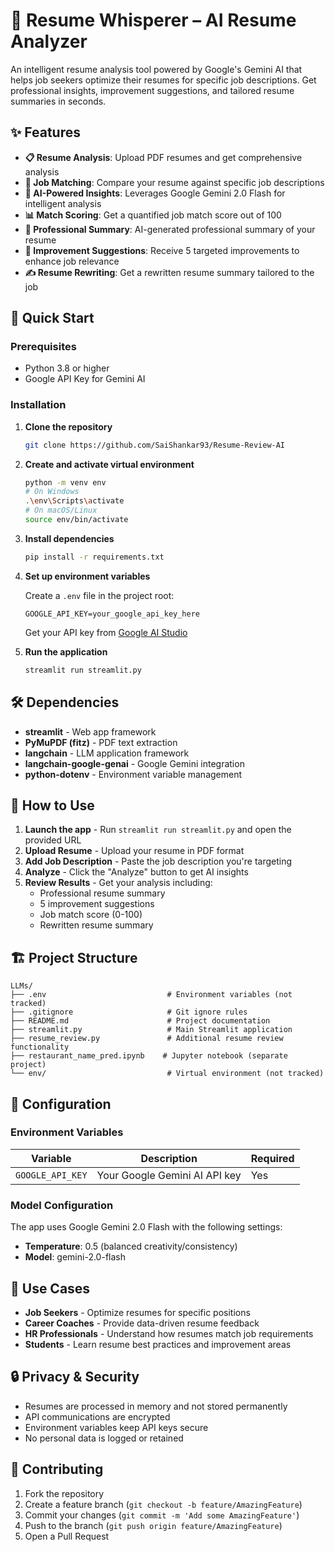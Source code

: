 # 📄 Resume Whisperer – AI Resume Analyzer

An intelligent resume analysis tool powered by Google's Gemini AI that helps job seekers optimize their resumes for specific job descriptions. Get professional insights, improvement suggestions, and tailored resume summaries in seconds.

## ✨ Features

- **📋 Resume Analysis**: Upload PDF resumes and get comprehensive analysis
- **🎯 Job Matching**: Compare your resume against specific job descriptions
- **🤖 AI-Powered Insights**: Leverages Google Gemini 2.0 Flash for intelligent analysis
- **📊 Match Scoring**: Get a quantified job match score out of 100
- **📝 Professional Summary**: AI-generated professional summary of your resume
- **🔧 Improvement Suggestions**: Receive 5 targeted improvements to enhance job relevance
- **✍️ Resume Rewriting**: Get a rewritten resume summary tailored to the job

## 🚀 Quick Start

### Prerequisites

- Python 3.8 or higher
- Google API Key for Gemini AI

### Installation

1. **Clone the repository**
   ```bash
   git clone https://github.com/SaiShankar93/Resume-Review-AI
   ```

2. **Create and activate virtual environment**
   ```bash
   python -m venv env
   # On Windows
   .\env\Scripts\activate
   # On macOS/Linux
   source env/bin/activate
   ```

3. **Install dependencies**
   ```bash
   pip install -r requirements.txt
   ```

4. **Set up environment variables**
   
   Create a `.env` file in the project root:
   ```env
   GOOGLE_API_KEY=your_google_api_key_here
   ```
   
   Get your API key from [Google AI Studio](https://makersuite.google.com/app/apikey)

5. **Run the application**
   ```bash
   streamlit run streamlit.py
   ```

## 🛠️ Dependencies

- **streamlit** - Web app framework
- **PyMuPDF (fitz)** - PDF text extraction
- **langchain** - LLM application framework
- **langchain-google-genai** - Google Gemini integration
- **python-dotenv** - Environment variable management

## 📱 How to Use

1. **Launch the app** - Run `streamlit run streamlit.py` and open the provided URL
2. **Upload Resume** - Upload your resume in PDF format
3. **Add Job Description** - Paste the job description you're targeting
4. **Analyze** - Click the "Analyze" button to get AI insights
5. **Review Results** - Get your analysis including:
   - Professional resume summary
   - 5 improvement suggestions
   - Job match score (0-100)
   - Rewritten resume summary

## 🏗️ Project Structure

```
LLMs/
├── .env                           # Environment variables (not tracked)
├── .gitignore                     # Git ignore rules
├── README.md                      # Project documentation
├── streamlit.py                   # Main Streamlit application
├── resume_review.py               # Additional resume review functionality
├── restaurant_name_pred.ipynb    # Jupyter notebook (separate project)
└── env/                           # Virtual environment (not tracked)
```

## 🔧 Configuration

### Environment Variables

| Variable | Description | Required |
|----------|-------------|----------|
| `GOOGLE_API_KEY` | Your Google Gemini AI API key | Yes |

### Model Configuration

The app uses Google Gemini 2.0 Flash with the following settings:
- **Temperature**: 0.5 (balanced creativity/consistency)
- **Model**: gemini-2.0-flash

## 🎯 Use Cases

- **Job Seekers** - Optimize resumes for specific positions
- **Career Coaches** - Provide data-driven resume feedback
- **HR Professionals** - Understand how resumes match job requirements
- **Students** - Learn resume best practices and improvement areas

## 🔒 Privacy & Security

- Resumes are processed in memory and not stored permanently
- API communications are encrypted
- Environment variables keep API keys secure
- No personal data is logged or retained

## 🤝 Contributing

1. Fork the repository
2. Create a feature branch (`git checkout -b feature/AmazingFeature`)
3. Commit your changes (`git commit -m 'Add some AmazingFeature'`)
4. Push to the branch (`git push origin feature/AmazingFeature`)
5. Open a Pull Request